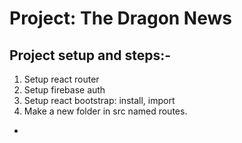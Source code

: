
# Project: The Dragon News

## Project setup and steps:-

1. Setup react router
2. Setup firebase auth
3. Setup react bootstrap: install, import
4. Make a new folder in src named routes.
 - 